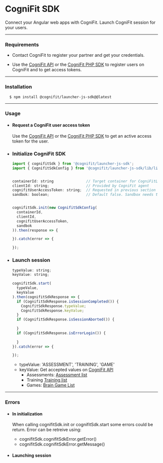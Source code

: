 # CogniFit SDK

Connect your Angular web apps with CogniFit. Launch CogniFit session for your users.

---

### Requirements

- Contact CogniFit to register your partner and get your credentials. 

- Use the [CogniFit API](https://api.cognifit.com/) or the [CogniFit PHP SDK](https://packagist.org/packages/cognifit/cognifit-sdk-php) to register users on CogniFit and to get access tokens.

---

### Installation

      $ npm install @cognifit/launcher-js-sdk@@latest

---

### Usage

- #### Request a CogniFit user access token 
  Use the [CogniFit API](https://api.cognifit.com/) or the [CogniFit PHP SDK](https://packagist.org/packages/cognifit/cognifit-sdk-php) to get an active access token for the user.

- ### Initialize CogniFit SDK

    ```js
    import { cognifitSdk } from '@cognifit/launcher-js-sdk';
    import { CognifitSdkConfig } from '@cognifit/launcher-js-sdk/lib/lib/cognifit.sdk.config';
  
  
    containerId: string               // Target container for CogniFitLoading
    clientId: string;                 // Provided by CogniFit agent
    cognifitUserAccessToken: string;  // Requested in previous section 
    sandbok: boolean;                 // Default false. Sandbox needs to be allowed by CogniFit agent
    
  
    cognifitSdk.init(new CognifitSdkConfig(
      containerId,
      clientId,
      cognifitUserAccessToken,
      sandbok
    )).then(response => {
    
    }).catch(error => {
    
    });
    ```

- ### Launch session

    ```js
    typeValue: string;
    keyValue: string;
  
    cognifitSdk.start(
      typeValue, 
      keyValue
    ).then(cognifitSdkResponse => {
      if (CognifitSdkResponse.isSessionCompleted()) {
        CognifitSdkResponse.typeValue;
        CognifitSdkResponse.keyValue;
      }
      if (CognifitSdkResponse.isSessionAborted()) {
      
      }
      if (CognifitSdkResponse.isErrorLogin()) {
      
      } 
    }).catch(error => {
    
    });
    ```

    - typeValue: 'ASSESSMENT', 'TRAINING', 'GAME'
    - keyValue: Get accepted values on [CogniFit API](https://api.cognifit.com)
      - Assessments: [Assessment list](https://cognifitapiv2.docs.apiary.io/#reference/0/cognitive-assessments/assessments-list)
      - Training [Training list](https://cognifitapiv2.docs.apiary.io/#reference/0/brain-training-programs/training-list)
      - Games: [Brain Game List](https://cognifitapiv2.docs.apiary.io/#reference/0/brain-games/brain-game-list)

--- 

### Errors

- #### In initialization
    
    When calling cognifitSdk.init or cognifitSdk.start some errors could be return.
    Error can be retreive using:
    - cognifitSdk.cognifitSdkError.getError()
    - cognifitSdk.cognifitSdkError.getMessage()
      
- #### Launching session

    
